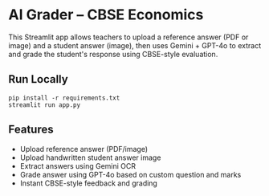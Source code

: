 # AI Grader – CBSE Economics

This Streamlit app allows teachers to upload a reference answer (PDF or image) and a student answer (image),
then uses Gemini + GPT-4o to extract and grade the student's response using CBSE-style evaluation.

## Run Locally
```
pip install -r requirements.txt
streamlit run app.py
```

## Features
- Upload reference answer (PDF/image)
- Upload handwritten student answer image
- Extract answers using Gemini OCR
- Grade answer using GPT-4o based on custom question and marks
- Instant CBSE-style feedback and grading
